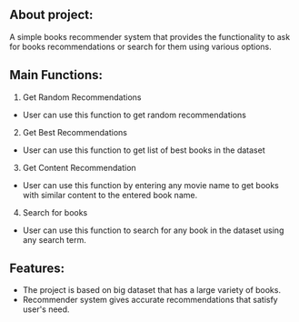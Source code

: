 About project:
-
A simple books recommender system that provides the functionality to ask for books recommendations or search for them using various options.

Main Functions:
-
1. Get Random Recommendations
- User can use this function to get random recommendations

2. Get Best Recommendations
- User can use this function to get list of best books in the dataset

3. Get Content Recommendation
- User can use this function by entering any movie name to get books with similar content to the entered book name. 

4. Search for books
- User can use this function to search for any book in the dataset using any search term.


Features:
-
- The project is based on big dataset that has a large variety of books.
- Recommender system gives accurate recommendations that satisfy user's need.
